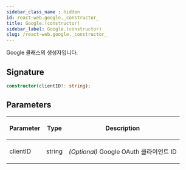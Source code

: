 ```yaml
---
sidebar_class_name : hidden
id: react-web.google._constructor_
title: Google.(constructor)
sidebar_label: Google.(constructor)
slug: /react-web.google._constructor_
---
```






Google 클래스의 생성자입니다.

## Signature

```typescript
constructor(clientID?: string);
```

## Parameters

<table><thead><tr><th>

Parameter


</th><th>

Type


</th><th>

Description


</th></tr></thead>
<tbody><tr><td>

clientID


</td><td>

string


</td><td>

_(Optional)_ Google OAuth 클라이언트 ID


</td></tr>
</tbody></table>

